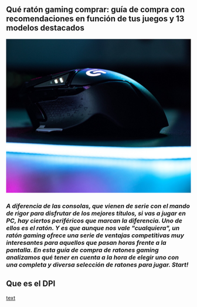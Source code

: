 ## Qué ratón gaming comprar: guía de compra con recomendaciones en función de tus juegos y 13 modelos destacados
 ![alt](https://github.com/ma000509/First/blob/dev/img.jpg)

 ### *A diferencia de las consolas, que vienen de serie con el mando de rigor para disfrutar de los mejores títulos, si vas a jugar en PC, hay ciertos periféricos que marcan la diferencia. Uno de ellos es el ratón. Y es que aunque nos vale "cualquiera", un ratón gaming ofrece una serie de ventajas competitivas muy interesantes para aquellos que pasan horas frente a la pantalla. En esta guía de compra de ratones gaming analizamos qué tener en cuenta a la hora de elegir uno con una completa y diversa selección de ratones para jugar. Start!*

 ## Que es el DPI

 [text](https://www.xataka.com/basics/que-dpi-como-configurarlos-pantalla-tu-movil-ordenador)